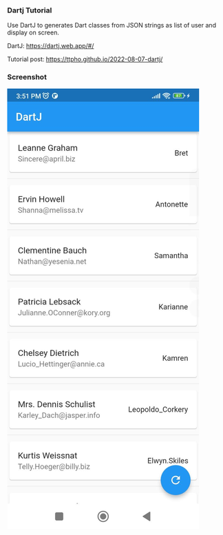 ### Dartj Tutorial

Use DartJ to generates Dart classes from JSON strings as list of user and display on screen.


DartJ: 
https://dartj.web.app/#/

Tutorial post: 
https://ttpho.github.io/2022-08-07-dartj/


### Screenshot 

<img src="/Screenshot_2022-08-07-15-51-47-504_com.ttpho.app.jpg" />

